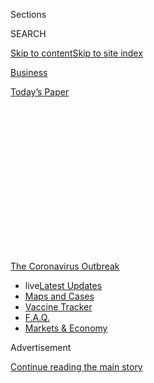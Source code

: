 <div id="app">

<div>

<div>

<div>

<div class="NYTAppHideMasthead css-1q2w90k e1suatyy0">

<div class="section css-ui9rw0 e1suatyy2">

<div class="css-eph4ug er09x8g0">

<div class="css-6n7j50">

</div>

<span class="css-1dv1kvn">Sections</span>

<div class="css-10488qs">

<span class="css-1dv1kvn">SEARCH</span>

</div>

[Skip to content](#site-content)[Skip to site index](#site-index)

</div>

<div id="masthead-section-label" class="css-1wr3we4 eaxe0e00">

[Business](https://www.nytimes.com/section/business)

</div>

<div class="css-10698na e1huz5gh0">

</div>

</div>

<div id="masthead-bar-one" class="section hasLinks css-15hmgas e1csuq9d3">

<div class="css-uqyvli e1csuq9d0">

</div>

<div class="css-1uqjmks e1csuq9d1">

</div>

<div class="css-9e9ivx">

[](https://myaccount.nytimes.com/auth/login?response_type=cookie&client_id=vi)

</div>

<div class="css-1bvtpon e1csuq9d2">

[Today’s Paper](https://www.nytimes.com/section/todayspaper)

</div>

</div>

</div>

</div>

<div data-aria-hidden="false">

<div id="site-content" role="main">

<div>

<div class="css-1aor85t" style="opacity:0.000000001;z-index:-1;visibility:hidden">

<div class="css-1hqnpie">

<div class="css-epjblv">

<span class="css-17xtcya">[Business](/section/business)</span><span class="css-x15j1o">|</span><span class="css-fwqvlz">Landlords
Jump the Gun as Eviction Moratorium Wanes</span>

</div>

<div class="css-k008qs">

<div class="css-1iwv8en">

<span class="css-18z7m18"></span>

<div>

</div>

</div>

<span class="css-1n6z4y">https://nyti.ms/3g51ftq</span>

<div class="css-1705lsu">

<div class="css-4xjgmj">

<div class="css-4skfbu" role="toolbar" data-aria-label="Social Media Share buttons, Save button, and Comments Panel with current comment count" data-testid="share-tools">

  - 
  - 
  - 
  - 
    
    <div class="css-6n7j50">
    
    </div>

  - 
  - 

</div>

</div>

</div>

</div>

</div>

</div>

<div id="NYT_TOP_BANNER_REGION" class="css-13pd83m">

<div>

<div id="styln-prism-menu-1592847958612" class="section interactive-content interactive-size-medium css-1edisqu">

<div class="css-17ih8de interactive-body">

<div id="scroll-container" class="css-1gj85ro">

[<span class="styln-title-wrap"><span class="css-1pje3qr">The
Coronavirus</span><span class="css-1pje3qr">
Outbreak</span></span>](https://www.nytimes.com/news-event/coronavirus?action=click&pgtype=Article&state=default&region=TOP_BANNER&context=storylines_menu)

  - <span class="css-kqxiym" data-emphasize="true">live</span>[Latest
    Updates](https://www.nytimes.com/2020/08/08/world/coronavirus-updates.html?action=click&pgtype=Article&state=default&region=TOP_BANNER&context=storylines_menu)
  - [Maps and
    Cases](https://www.nytimes.com/interactive/2020/us/coronavirus-us-cases.html?action=click&pgtype=Article&state=default&region=TOP_BANNER&context=storylines_menu)
  - [Vaccine
    Tracker](https://www.nytimes.com/interactive/2020/science/coronavirus-vaccine-tracker.html?action=click&pgtype=Article&state=default&region=TOP_BANNER&context=storylines_menu)
  - [F.A.Q.](https://www.nytimes.com/interactive/2020/world/coronavirus-tips-advice.html?action=click&pgtype=Article&state=default&region=TOP_BANNER&context=storylines_menu)
  - [Markets &
    Economy](https://www.nytimes.com/live/2020/08/07/business/stock-market-today-coronavirus?action=click&pgtype=Article&state=default&region=TOP_BANNER&context=storylines_menu)

</div>

</div>

</div>

</div>

</div>

<div id="top-wrapper" class="css-1sy8kpn">

<div id="top-slug" class="css-l9onyx">

Advertisement

</div>

[Continue reading the main story](#after-top)

<div class="ad top-wrapper" style="text-align:center;height:100%;display:block;min-height:250px">

<div id="top" class="place-ad" data-position="top" data-size-key="top">

</div>

</div>

<div id="after-top">

</div>

</div>

<div>

<div id="sponsor-wrapper" class="css-1hyfx7x">

<div id="sponsor-slug" class="css-19vbshk">

Supported by

</div>

[Continue reading the main story](#after-sponsor)

<div id="sponsor" class="ad sponsor-wrapper" style="text-align:center;height:100%;display:block">

</div>

<div id="after-sponsor">

</div>

</div>

<div class="css-186x18t">

</div>

<div class="css-1vkm6nb ehdk2mb0">

# Landlords Jump the Gun as Eviction Moratorium Wanes

</div>

The CARES Act temporarily protects millions of renters from being kicked
out of their homes for nonpayment. Filings aren’t supposed to resume
until after Friday.

<div class="css-79elbk" data-testid="photoviewer-wrapper">

<div class="css-z3e15g" data-testid="photoviewer-wrapper-hidden">

</div>

<div class="css-1a48zt4 ehw59r15" data-testid="photoviewer-children">

![<span class="css-16f3y1r e13ogyst0" data-aria-hidden="true">Legal Aid
lawyers say a tenant received an eviction notice from this apartment
complex in Tucker, Ga., even though she’s protected under the CARES
Act.</span><span class="css-cnj6d5 e1z0qqy90" itemprop="copyrightHolder"><span class="css-1ly73wi e1tej78p0">Credit...</span><span><span>Melissa
Golden for The New York
Times</span></span></span>](https://static01.nyt.com/images/2020/07/22/business/22evictions2/merlin_174815295_11edc9e6-4c9a-49c7-a279-7256ef3c6958-articleLarge.jpg?quality=75&auto=webp&disable=upscale)

</div>

</div>

<div class="css-18e8msd">

<div class="css-vp77d3 epjyd6m0">

<div class="css-hus3qt ey68jwv0" data-aria-hidden="true">

[![Matthew
Goldstein](https://static01.nyt.com/images/2018/11/06/multimedia/author-matthew-goldstein/author-matthew-goldstein-thumbLarge.png
"Matthew Goldstein")](https://www.nytimes.com/by/matthew-goldstein)

</div>

<div class="css-1baulvz">

By [<span class="css-1baulvz last-byline" itemprop="name">Matthew
Goldstein</span>](https://www.nytimes.com/by/matthew-goldstein)

</div>

</div>

  - 
    
    <div class="css-ld3wwf e16638kd2">
    
    July 23, 2020
    
    </div>

  - 
    
    <div class="css-4xjgmj">
    
    <div class="css-d8bdto" role="toolbar" data-aria-label="Social Media Share buttons, Save button, and Comments Panel with current comment count" data-testid="share-tools">
    
      - 
      - 
      - 
      - 
        
        <div class="css-6n7j50">
        
        </div>
    
      - 
      - 
    
    </div>
    
    </div>

</div>

</div>

<div class="section meteredContent css-1r7ky0e" name="articleBody" itemprop="articleBody">

<div class="css-1fanzo5 StoryBodyCompanionColumn">

<div class="css-53u6y8">

The four-month pause that has protected millions of Americans from
eviction cases is set to expire at the end of this week. But that hasn’t
stopped landlords across the country from trying to get a head start
forcing renters out.

Landlords in Tucson, Ariz., filed dozens of eviction cases last month
despite the federal moratorium, which was put in place because of the
coronavirus crisis. Legal aid lawyers had to go to court to stop the
eviction of a San Antonio renter who had lost her job during a citywide
stay-at-home order. And in
[Omaha](https://www.nhlp.org/wp-content/uploads/Douglas-County-Order-of-Dismissal.pdf),
a court found that a struggling renter’s attempted eviction had violated
the emergency law.

As the number of Covid-19 cases has [surged across the
country](https://www.nytimes.com/interactive/2020/us/coronavirus-us-cases.html),
a disturbing trend has emerged: landlords commencing eviction
proceedings even though the CARES Act relief law currently protects
about 12 million tenants living in qualifying properties.

Yolanda Jackson, a special-education paraprofessional in the DeKalb
County schools outside of Atlanta, lost her job in March when the
schools shut down. Ms. Jackson, a mother of two, has yet to receive an
unemployment check, despite confirmation that she was approved, and
hasn’t been able to pay her rent. A charitable organization agreed to
cover her missed payments, but so far the manager of her complex,
LaVista Crossing Apartments, hasn’t sent the necessary documentation to
accept it.

</div>

</div>

<div class="css-1fanzo5 StoryBodyCompanionColumn">

<div class="css-53u6y8">

“I have tried everything in my power not to get to this point,” Ms.
Jackson said. “I’ve been here seven years, and they will not work with
me. I am just stressed out and trying to hold it together.”

She received an eviction notice in late June, and the manager said in a
court filing that the property wasn’t covered by the federal moratorium.
But on Tuesday, lawyers for Legal Aid in Atlanta decided to take her
case after finding that the complex is in fact listed as having a
federally backed mortgage — making it covered by the CARES Act
moratorium.

</div>

</div>

<div class="css-79elbk" data-testid="photoviewer-wrapper">

<div class="css-z3e15g" data-testid="photoviewer-wrapper-hidden">

</div>

<div class="css-1a48zt4 ehw59r15" data-testid="photoviewer-children">

![<span class="css-16f3y1r e13ogyst0" data-aria-hidden="true">Yolanda
Jackson, still waiting for unemployment benefits after losing her job
during the pandemic, is trying to fend off eviction from LaVista
Crossing.</span><span class="css-cnj6d5 e1z0qqy90" itemprop="copyrightHolder"><span class="css-1ly73wi e1tej78p0">Credit...</span><span>Melissa
Golden for The New York
Times</span></span>](https://static01.nyt.com/images/2020/07/22/business/22evictions1a/merlin_174815346_7fe88791-46f4-4fdf-92d5-1337fecc011b-articleLarge.jpg?quality=75&auto=webp&disable=upscale)

</div>

</div>

<div class="css-1fanzo5 StoryBodyCompanionColumn">

<div class="css-53u6y8">

Lawyers for LaVista Crossing did not respond to messages seeking
comment.

At least two other residents of the apartment complex have been served
with eviction notices for nonpayment, said Lindsey Siegel with Atlanta
Legal Aid. “Many Legal Aid clients are facing evictions simply because
their unemployment benefits haven’t come through,” she said.

State and local governments have also issued eviction moratoriums, but
the CARES Act is the furthest reaching, covering as many as 12.3 million
renters living in an apartment complex or single-family home financed
with a federally backed mortgage. But like other moratoriums, it’s about
to expire: After Friday, landlords can begin filing eviction notices for
failure to pay rent. It will be at least 30 days after that before any
tenants are kicked out.

</div>

</div>

<div class="css-1fanzo5 StoryBodyCompanionColumn">

<div class="css-53u6y8">

The moratorium has been a lifeline for millions of unemployed people,
allowing renters waiting on slow-to-arrive aid to stay in their homes
and make up the payments later.

<div id="NYT_MAIN_CONTENT_1_REGION" class="css-9tf9ac">

<div>

<div id="styln-covid-updates-markets" class="section interactive-content interactive-size-medium css-1ftcdic">

<div class="css-17ih8de interactive-body">

<div id="styln-briefing-block">

<div class="briefing-block-header-section">

# [Latest Updates: The Coronavirus Outbreak and the Economy](https://www.nytimes.com/live/2020/08/07/business/stock-market-today-coronavirus?action=click&pgtype=Article&state=default&region=MAIN_CONTENT_1&context=storylines_live_updates)

</div>

<div class="briefing-block-lb-items">

<div class="briefing-block-update-time">

[15h
ago](https://www.nytimes.com/live/2020/08/07/business/stock-market-today-coronavirus?action=click&pgtype=Article&state=default&region=MAIN_CONTENT_1&context=storylines_live_updates#wealthy-families-are-throwing-a-lifeline-to-distressed-businesses)

</div>

<div>

[Wealthy families are throwing a lifeline to distressed
businesses.](https://www.nytimes.com/live/2020/08/07/business/stock-market-today-coronavirus?action=click&pgtype=Article&state=default&region=MAIN_CONTENT_1&context=storylines_live_updates#wealthy-families-are-throwing-a-lifeline-to-distressed-businesses)

</div>

<div class="briefing-block-update-time">

[16h
ago](https://www.nytimes.com/live/2020/08/07/business/stock-market-today-coronavirus?action=click&pgtype=Article&state=default&region=MAIN_CONTENT_1&context=storylines_live_updates#the-publisher-of-the-onion-jezebel-and-other-websites-lays-off-15-employees)

</div>

<div>

[The publisher of The Onion, Jezebel and other websites lays off 15
employees.](https://www.nytimes.com/live/2020/08/07/business/stock-market-today-coronavirus?action=click&pgtype=Article&state=default&region=MAIN_CONTENT_1&context=storylines_live_updates#the-publisher-of-the-onion-jezebel-and-other-websites-lays-off-15-employees)

</div>

<div class="briefing-block-update-time">

[21h
ago](https://www.nytimes.com/live/2020/08/07/business/stock-market-today-coronavirus?action=click&pgtype=Article&state=default&region=MAIN_CONTENT_1&context=storylines_live_updates#canada-outlines-its-response-to-the-new-us-aluminum-tariff)

</div>

<div>

[Canada outlines its response to the new U.S. aluminum
tariff.](https://www.nytimes.com/live/2020/08/07/business/stock-market-today-coronavirus?action=click&pgtype=Article&state=default&region=MAIN_CONTENT_1&context=storylines_live_updates#canada-outlines-its-response-to-the-new-us-aluminum-tariff)

</div>

</div>

<div class="briefing-block-footer">

<div class="briefing-block-footer-meta">

[See more
updates](https://www.nytimes.com/live/2020/08/07/business/stock-market-today-coronavirus?action=click&pgtype=Article&state=default&region=MAIN_CONTENT_1&context=storylines_live_updates)

</div>

<div class="briefing-block-briefinglinks">

<span>More live coverage:</span>
[Global](https://www.nytimes.com/2020/08/07/world/covid-19-news.html?action=click&pgtype=Article&state=default&region=MAIN_CONTENT_1&context=storylines_live_updates)

</div>

</div>

</div>

</div>

</div>

</div>

</div>

But the far-ranging and hastily assembled CARES Act — which, among
things, had provisions for direct relief payments, a temporary expansion
of unemployment insurance and hundreds of billions of dollars in
small-business aid — does not penalize landlords who violate the
moratorium.

Paula Cino, a vice president for policy and government affairs at the
National Multifamily Housing Council, a landlord group, said there had
been some legitimate confusion at the outset with the federal moratorium
and local and state eviction pauses.

“That said, I wouldn’t minimize the fact that there is the potential for
bad actors in this space,” she said. “Even if they weren’t initially
taking advantage of the system, they have the responsibility to better
understand.”

Once an eviction case enters the legal system, it can have lasting
consequences: Even a wrongfully filed action can be difficult to remove
from court records and keep turning up [when renters go through
background
checks](https://www.nytimes.com/2020/05/28/business/renters-background-checks.html).

“An eviction judgment stays on a tenant’s credit report for seven years,
is grounds for wage garnishment and makes it more difficult for a tenant
to find future housing,” said Stacy Butler, a law professor at the
University of Arizona who has been tracking violations of the CARES Act.

</div>

</div>

<div class="css-a7yk8a e73j0it0">

<div class="css-1xdhyk6 erfvjey0">

<span class="css-1ly73wi e1tej78p0">Image</span>

<div class="css-zjzyr8">

<div data-testid="lazyimage-container" style="height:257.77777777777777px">

</div>

</div>

</div>

<span class="css-16f3y1r e13ogyst0" data-aria-hidden="true">Even with a
moratorium in place, landlords have been serving eviction notices in
places across the country, housing advocates
say.</span><span class="css-cnj6d5 e1z0qqy90" itemprop="copyrightHolder"><span class="css-1ly73wi e1tej78p0">Credit...</span><span>Melissa
Golden for The New York Times</span></span>

<div class="css-1xdhyk6 erfvjey0">

<span class="css-1ly73wi e1tej78p0">Image</span>

<div class="css-zjzyr8">

<div data-testid="lazyimage-container" style="height:257.77777777777777px">

</div>

</div>

</div>

<span class="css-16f3y1r e13ogyst0" data-aria-hidden="true">The
moratorium bars the start of evictions for nonpayment for about 12
million renters in properties that have federally backed
mortgages.</span><span class="css-cnj6d5 e1z0qqy90" itemprop="copyrightHolder"><span class="css-1ly73wi e1tej78p0">Credit...</span><span>Melissa
Golden for The New York Times</span></span>

</div>

<div class="css-1fanzo5 StoryBodyCompanionColumn">

<div class="css-53u6y8">

The scope of the problem is elusive. Wrongly evicted renters might not
bother trying to challenge their landlords, sometimes [because of their
immigration
status](https://www.nytimes.com/2020/07/04/us/coronavirus-evictions-renters-immigrants.html),
or because they do not know they have the right.

</div>

</div>

<div class="css-1fanzo5 StoryBodyCompanionColumn">

<div class="css-53u6y8">

But wrongful evictions have been reported across the country. The
Private Equity Stakeholder Project, a consumer advocacy group, found
more than 100 filings in apparent violation of the CARES Act in Arizona,
Texas, Florida and Massachusetts.

And in a survey of 100 legal aid lawyers in 38 states, by the National
Housing Law Project, all but nine said they knew of attempts at illegal
evictions in their cities. The problem prompted the group to create [a
draft
complaint](https://www.nhlp.org/campaign/protecting-renter-and-homeowner-rights-during-our-national-health-crisis-2/)
to challenge a violation of the CARES Act moratorium.

Judges have been troubled, too. [The Texas Supreme
Court](http://www.txcourts.gov/media/1449329/209086.pdf) issued a
statewide order on Tuesday requiring landlords to certify whether the
CARES Act applies to an eviction case, and [Arizona’s Supreme
Court](http://www.azcourts.gov/Portals/22/admorder/Orders20/2020-105Final.pdf?ver=2020-07-07-153304-167)
took a similar action earlier this month.

Lawmakers in Washington are debating another relief law — including
possible stimulus payments, aid for governments and schools, and a
decision on what to do about the [extra $600 weekly unemployment
benefit](https://www.nytimes.com/2020/07/21/business/economy/coronavirus-unemployment-benefits.html)
— and housing advocates want it to have more help for renters.

The landlord group is in favor of help for tenants, too. The National
Multifamily Housing Council said it favored the creation of an emergency
rental assistance program of up to $100 billion. But the organization
opposes a “protracted extension of a federal eviction moratorium.”

If the moratorium is extended in another relief bill — it is part of
t[he $3 trillion package passed by House
Democrats](https://www.congress.gov/bill/116th-congress/house-bill/6800/text)
— there are calls from housing advocates to give it enough teeth to keep
landlords from trying to skirt the rules.

</div>

</div>

<div class="css-1fanzo5 StoryBodyCompanionColumn">

<div class="css-53u6y8">

“There should also be clearly delineated enforcement mechanisms and
steep penalties for landlords who flout the law,” said Diane Yentel,
president of the National Low Income Housing Coalition, which has set up
[a webpage](https://nlihc.org/federal-moratoriums) to help tenants
determine if their rental is covered by the CARES Act.

</div>

</div>

<div class="css-79elbk" data-testid="photoviewer-wrapper">

<div class="css-z3e15g" data-testid="photoviewer-wrapper-hidden">

</div>

<div class="css-1a48zt4 ehw59r15" data-testid="photoviewer-children">

<div class="css-1xdhyk6 erfvjey0">

<span class="css-1ly73wi e1tej78p0">Image</span>

<div class="css-zjzyr8">

<div data-testid="lazyimage-container" style="height:257.77777777777777px">

</div>

</div>

</div>

<span class="css-16f3y1r e13ogyst0" data-aria-hidden="true">With some
forms of aid slow to arrive, the eviction moratorium has allowed
struggling tenants to stay in their
homes.</span><span class="css-cnj6d5 e1z0qqy90" itemprop="copyrightHolder"><span class="css-1ly73wi e1tej78p0">Credit...</span><span>Melissa
Golden for The New York Times</span></span>

</div>

</div>

<div class="css-1fanzo5 StoryBodyCompanionColumn">

<div class="css-53u6y8">

Nelson Mock, an attorney with Texas RioGrande Legal Aid, said lawyers
across Texas had seen “landlords trying to sidestep the issue.”

Juanita Herrera DeLeon, 57, who lost her job in March during San
Antonio’s stay-at-home order, had to fend off an eviction attempt
despite the CARES Act moratorium.

Soon after Ms. DeLeon lost her job, the manager of her apartment
complex, the Olmos Club Apartments, tried to lock her out by installing
a device on her doorknob. It was removed after she complained to the
police, but she said the complex had tried other tactics to get her to
leave, like posting on her front door a three-day notice to vacate the
premises.

That was when she sought help from RioGrande Legal Aid. In a statement
filed with her lawsuit, she said the property manager “did not leave me
anything in writing about locking me out” before the first attempt.

The suit was recently settled; Mr. Mock said he was not permitted to
discuss the terms.

Jason Adelstein, a lawyer for the Olmos Club Apartments, said, “The
dispute was settled between the parties, my client denies any
wrongdoing, and due to the terms of the settlement agreement between the
parties there can be no further comment.”

</div>

</div>

<div class="css-1fanzo5 StoryBodyCompanionColumn">

<div class="css-53u6y8">

The issue of CARES Act violations may be worst in Arizona.

In June alone, at least 80 eviction proceedings that were started in the
local courts in Pima County appeared to violate the CARES Act, according
to research by a team that included Ms. Butler, the law professor in
Tucson. Many were filed by small landlords, and it’s hard to know
whether the filings were intentional or a mistake, she said.

One property owner, however, was responsible for filing more than a
dozen cases against residents of the [Cordova
Village](https://www.equilibriumprops.com/cordova-village-apartments)
apartment complex on Tucson’s south side.

The landlord, Equilibrium Properties, which operates several apartment
buildings in Tucson and Washington, D.C., said in an emailed statement
that the eviction filings had been made in error. The company, which
[received at least $150,000 under the Paycheck Protection
Program](https://projects.propublica.org/coronavirus/bailouts/loans/equilibrium-realty-llc-af99191e3bb8f54ef7b7046b9a4fe5be)
established by the CARES Act, said it had moved to vacate the
proceedings and was “rescinding all notices for nonpayment that have
been given to tenants.”

“Moving forward,” the company said, “we will take every effort to comply
with the CARES Act.”

</div>

</div>

</div>

<div>

</div>

<div>

</div>

<div>

</div>

<div>

<div id="bottom-wrapper" class="css-1ede5it">

<div id="bottom-slug" class="css-l9onyx">

Advertisement

</div>

[Continue reading the main story](#after-bottom)

<div id="bottom" class="ad bottom-wrapper" style="text-align:center;height:100%;display:block;min-height:90px">

</div>

<div id="after-bottom">

</div>

</div>

</div>

</div>

</div>

## Site Index

<div>

</div>

## Site Information Navigation

  - [© <span>2020</span> <span>The New York Times
    Company</span>](https://help.nytimes.com/hc/en-us/articles/115014792127-Copyright-notice)

<!-- end list -->

  - [NYTCo](https://www.nytco.com/)
  - [Contact
    Us](https://help.nytimes.com/hc/en-us/articles/115015385887-Contact-Us)
  - [Work with us](https://www.nytco.com/careers/)
  - [Advertise](https://nytmediakit.com/)
  - [T Brand Studio](http://www.tbrandstudio.com/)
  - [Your Ad
    Choices](https://www.nytimes.com/privacy/cookie-policy#how-do-i-manage-trackers)
  - [Privacy](https://www.nytimes.com/privacy)
  - [Terms of
    Service](https://help.nytimes.com/hc/en-us/articles/115014893428-Terms-of-service)
  - [Terms of
    Sale](https://help.nytimes.com/hc/en-us/articles/115014893968-Terms-of-sale)
  - [Site Map](https://spiderbites.nytimes.com)
  - [Help](https://help.nytimes.com/hc/en-us)
  - [Subscriptions](https://www.nytimes.com/subscription?campaignId=37WXW)

</div>

</div>

</div>

</div>
